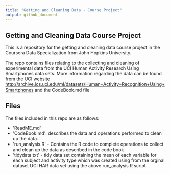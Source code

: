 ```yaml
---
title: "Getting and Cleaning Data - Course Project"
output: github_document
---
```

## Getting and Cleaning Data Course Project
This is a repository for the getting and cleaning data course project in the Coursera Data Specialization from John Hopkins University.

The repo contains files relating to the collecting and cleaning of experimental data from the UCI Human Activity Research Using Smartphones data sets. More information regarding the data can be found from the UCI website 
http://archive.ics.uci.edu/ml/datasets/Human+Activity+Recognition+Using+Smartphones
and the CodeBook.md file

## Files

The files included in this repo are as follows:

- 'ReadME.md'
- 'CodeBook.md': describes the data and operations performed to clean up the data.
- 'run_analysis.R' - Contains the R code to complete operations to collect and clean up the data as described in the code book
- 'tidydata.txt' - tidy data set containing the mean of each variable for each subject and activity type which was created using from the orginal dataset UCI HAR data set using the above run_analysis.R script .
